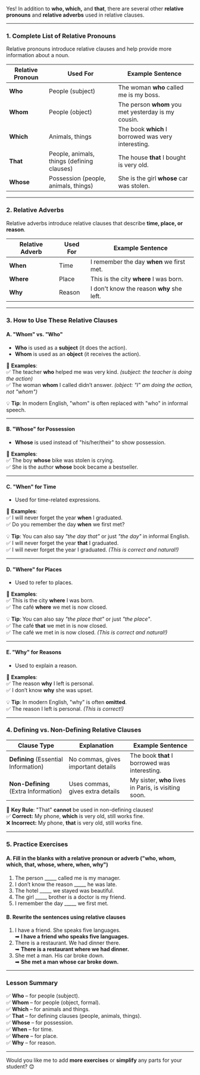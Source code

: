 Yes! In addition to **who, which,** and **that**, there are several other **relative pronouns** and **relative adverbs** used in relative clauses.

---

### **1. Complete List of Relative Pronouns**
Relative pronouns introduce relative clauses and help provide more information about a noun.

| **Relative Pronoun** | **Used For** | **Example Sentence** |
|----------------------|-------------|----------------------|
| **Who** | People (subject) | The woman **who** called me is my boss. |
| **Whom** | People (object) | The person **whom** you met yesterday is my cousin. |
| **Which** | Animals, things | The book **which** I borrowed was very interesting. |
| **That** | People, animals, things (defining clauses) | The house **that** I bought is very old. |
| **Whose** | Possession (people, animals, things) | She is the girl **whose** car was stolen. |

---

### **2. Relative Adverbs**
Relative adverbs introduce relative clauses that describe **time, place, or reason**.

| **Relative Adverb** | **Used For** | **Example Sentence** |
|---------------------|-------------|----------------------|
| **When** | Time | I remember the day **when** we first met. |
| **Where** | Place | This is the city **where** I was born. |
| **Why** | Reason | I don't know the reason **why** she left. |

---

### **3. How to Use These Relative Clauses**
#### **A. "Whom" vs. "Who"**
- **Who** is used as a **subject** (it does the action).
- **Whom** is used as an **object** (it receives the action).

📌 **Examples**:  
✅ The teacher **who** helped me was very kind. *(subject: the teacher is doing the action)*  
✅ The woman **whom** I called didn’t answer. *(object: "I" am doing the action, not "whom")*  

💡 **Tip**: In modern English, "whom" is often replaced with "who" in informal speech.

---

#### **B. "Whose" for Possession**
- **Whose** is used instead of "his/her/their" to show possession.

📌 **Examples**:  
✅ The boy **whose** bike was stolen is crying.  
✅ She is the author **whose** book became a bestseller.

---

#### **C. "When" for Time**
- Used for time-related expressions.

📌 **Examples**:  
✅ I will never forget the year **when** I graduated.  
✅ Do you remember the day **when** we first met?  

💡 **Tip**: You can also say *"the day that"* or just *"the day"* in informal English.  
✅ I will never forget the year **that** I graduated.  
✅ I will never forget the year I graduated. *(This is correct and natural!)*  

---

#### **D. "Where" for Places**
- Used to refer to places.

📌 **Examples**:  
✅ This is the city **where** I was born.  
✅ The café **where** we met is now closed.  

💡 **Tip**: You can also say *"the place that"* or just *"the place"*.  
✅ The café **that** we met in is now closed.  
✅ The café we met in is now closed. *(This is correct and natural!)*  

---

#### **E. "Why" for Reasons**
- Used to explain a reason.

📌 **Examples**:  
✅ The reason **why** I left is personal.  
✅ I don’t know **why** she was upset.  

💡 **Tip**: In modern English, "why" is often **omitted**.  
✅ The reason I left is personal. *(This is correct!)*  

---

### **4. Defining vs. Non-Defining Relative Clauses**
| **Clause Type** | **Explanation** | **Example Sentence** |
|---------------|----------------|----------------------|
| **Defining** (Essential Information) | No commas, gives important details | The book **that** I borrowed was interesting. |
| **Non-Defining** (Extra Information) | Uses commas, gives extra details | My sister, **who** lives in Paris, is visiting soon. |

🚨 **Key Rule**: "That" **cannot** be used in non-defining clauses!  
✅ **Correct:** My phone, **which** is very old, still works fine.  
❌ **Incorrect:** My phone, **that** is very old, still works fine.  

---

### **5. Practice Exercises**
#### **A. Fill in the blanks with a relative pronoun or adverb ("who, whom, which, that, whose, where, when, why")**  
1. The person _____ called me is my manager.  
2. I don’t know the reason _____ he was late.  
3. The hotel _____ we stayed was beautiful.  
4. The girl _____ brother is a doctor is my friend.  
5. I remember the day _____ we first met.  

#### **B. Rewrite the sentences using relative clauses**  
1. I have a friend. She speaks five languages.  
➡ **I have a friend who speaks five languages.**  
2. There is a restaurant. We had dinner there.  
➡ **There is a restaurant where we had dinner.**  
3. She met a man. His car broke down.  
➡ **She met a man whose car broke down.**  

---

### **Lesson Summary**
✅ **Who** – for people (subject).  
✅ **Whom** – for people (object, formal).  
✅ **Which** – for animals and things.  
✅ **That** – for defining clauses (people, animals, things).  
✅ **Whose** – for possession.  
✅ **When** – for time.  
✅ **Where** – for place.  
✅ **Why** – for reason.  

---

Would you like me to add **more exercises** or **simplify** any parts for your student? 😊
